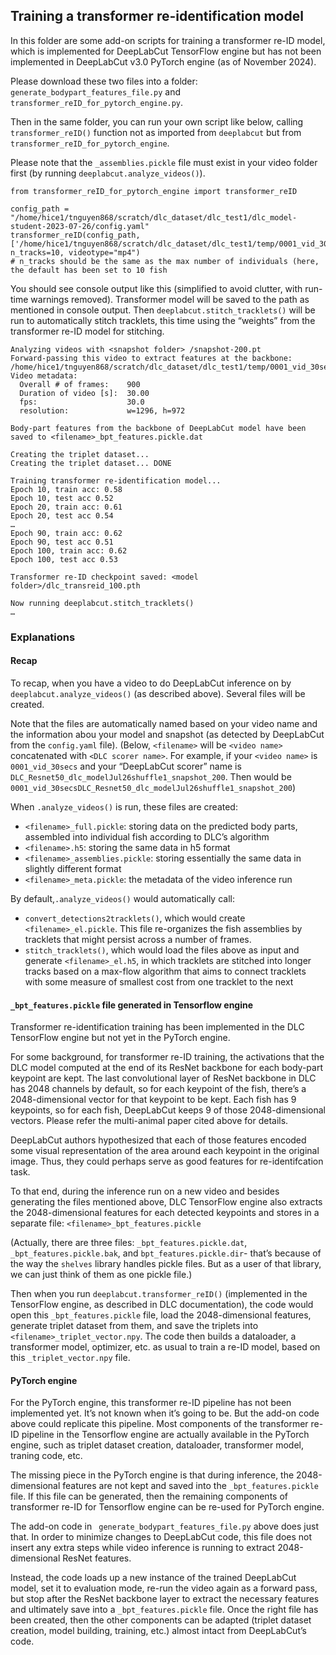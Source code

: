 ## Training a transformer re-identification model

In this folder are some add-on scripts for training a transformer re-ID model, which is implemented for DeepLabCut TensorFlow engine but has not been implemented in DeepLabCut v3.0 PyTorch engine (as of November 2024).

Please download these two files into a folder: `generate_bodypart_features_file.py` and `transformer_reID_for_pytorch_engine.py`.

Then in the same folder, you can run your own script like below, calling `transformer_reID()` function not as imported from `deeplabcut` but from `transformer_reID_for_pytorch_engine`.

Please note that the `_assemblies.pickle` file must exist in your video folder first (by running `deeplabcut.analyze_videos()`).
```
from transformer_reID_for_pytorch_engine import transformer_reID

config_path = "/home/hice1/tnguyen868/scratch/dlc_dataset/dlc_test1/dlc_model-student-2023-07-26/config.yaml"
transformer_reID(config_path, ['/home/hice1/tnguyen868/scratch/dlc_dataset/dlc_test1/temp/0001_vid_30secs.mp4'], n_tracks=10, videotype="mp4")
# n_tracks should be the same as the max number of individuals (here, the default has been set to 10 fish
```
You should see console output like this (simplified to avoid clutter, with run-time warnings removed). Transformer model will be saved to the path as mentioned in console output. Then `deeplabcut.stitch_tracklets()` will be run to automatically stitch tracklets, this time using the “weights” from the transformer re-ID model for stitching.
```
Analyzing videos with <snapshot folder> /snapshot-200.pt
Forward-passing this video to extract features at the backbone: /home/hice1/tnguyen868/scratch/dlc_dataset/dlc_test1/temp/0001_vid_30secs.mp4
Video metadata: 
  Overall # of frames:    900
  Duration of video [s]:  30.00
  fps:                    30.0
  resolution:             w=1296, h=972

Body-part features from the backbone of DeepLabCut model have been saved to <filename>_bpt_features.pickle.dat

Creating the triplet dataset...
Creating the triplet dataset... DONE

Training transformer re-identification model...
Epoch 10, train acc: 0.58
Epoch 10, test acc 0.52
Epoch 20, train acc: 0.61
Epoch 20, test acc 0.54
…
Epoch 90, train acc: 0.62
Epoch 90, test acc 0.51
Epoch 100, train acc: 0.62
Epoch 100, test acc 0.53

Transformer re-ID checkpoint saved: <model folder>/dlc_transreid_100.pth

Now running deeplabcut.stitch_tracklets()
…
```
### Explanations
#### Recap
To recap, when you have a video to do DeepLabCut inference on by `deeplabcut.analyze_videos()` (as described above). Several files will be created.

Note that the files are automatically named based on your video name and the information abou your model and snapshot (as detected by DeepLabCut from the `config.yaml` file). (Below, `<filename>` will be `<video name>` concatenated with `<DLC scorer name>`. For example, if your `<video name>` is `0001_vid_30secs` and your “DeepLabCut scorer” name is `DLC_Resnet50_dlc_modelJul26shuffle1_snapshot_200`. Then <filename> would be `0001_vid_30secsDLC_Resnet50_dlc_modelJul26shuffle1_snapshot_200`)

When `.analyze_videos()` is run, these files are created:
-	`<filename>_full.pickle`: storing data on the predicted body parts, assembled into individual fish according to DLC’s algorithm
-	`<filename>.h5`: storing the same data in h5 format
-	`<filename>_assemblies.pickle`: storing essentially the same data in slightly different format 
-	`<filename>_meta.pickle`: the metadata of the video inference run

By default,`.analyze_videos()` would automatically call:
-	`convert_detections2tracklets()`, which would create `<filename>_el.pickle`. This file re-organizes the fish assemblies by tracklets that might persist across a number of frames.
-	`stitch_tracklets()`, which would load the files above as input and generate `<filename>_el.h5`, in which tracklets are stitched into longer tracks based on a max-flow algorithm that aims to connect tracklets with some measure of smallest cost from one tracklet to the next
#### `_bpt_features.pickle` file generated in Tensorflow engine
Transformer re-identification training has been implemented in the DLC TensorFlow engine but not yet in the PyTorch engine. 

For some background, for transformer re-ID training, the activations that the DLC model computed at the end of its ResNet backbone for each body-part keypoint are kept. The last convolutional layer of ResNet backbone in DLC has 2048 channels by default, so for each keypoint of the fish, there’s a 2048-dimensional vector for that keypoint to be kept. Each fish has 9 keypoints, so for each fish, DeepLabCut keeps 9 of those 2048-dimensional vectors. Please refer the multi-animal paper cited above for details.

DeepLabCut authors hypothesized that each of those features encoded some visual representation of the area around each keypoint in the original image. Thus, they could perhaps serve as good features for re-identifcation task.

To that end, during the inference run on a new video and besides generating the files mentioned above, DLC TensorFlow engine also extracts the 2048-dimensional features for each detected keypoints and stores in a separate file: `<filename>_bpt_features.pickle` 

(Actually, there are three files: `_bpt_features.pickle.dat`, `_bpt_features.pickle.bak`, and `bpt_features.pickle.dir`- that’s because of the way the `shelves` library handles pickle files. But as a  user of that library, we can just think of them as one pickle file.)

Then when you run `deeplabcut.transformer_reID()` (implemented in the TensorFlow engine, as described in DLC documentation), the code would open this `_bpt_features.pickle` file, load the 2048-dimensional features, generate triplet dataset from them, and save the triplets into `<filename>_triplet_vector.npy`. The code then builds a dataloader, a transformer model, optimizer, etc. as usual to train a re-ID model, based on this `_triplet_vector.npy` file.

#### PyTorch engine

For the PyTorch engine, this transformer re-ID pipeline has not been implemented yet. It’s not known when it’s going to be. But the add-on code above could replicate this pipeline. Most components of the transformer re-ID pipeline in the Tensorflow engine are actually available in the PyTorch engine, such as triplet dataset creation, dataloader, transformer model, traning code, etc.

The missing piece in the PyTorch engine is that during inference, the 2048-dimensional features are not kept and saved into the `_bpt_features.pickle` file. If this file can be generated, then the remaining components of transformer re-ID for Tensorflow engine can be re-used for PyTorch engine.

The add-on code in ` generate_bodypart_features_file.py` above does just that. In order to minimize changes to DeepLabCut code, this file does not insert any extra steps while video inference is running to extract 2048-dimensional ResNet features. 

Instead, the code loads up a new instance of the trained DeepLabCut model, set it to evaluation mode, re-run the video again as a forward pass, but stop after the ResNet backbone layer to extract the necessary features and ultimately save into a `_bpt_features.pickle` file. Once the right file has been created, then the other components can be adapted (triplet dataset creation, model building, training, etc.) almost intact from DeepLabCut’s code.

